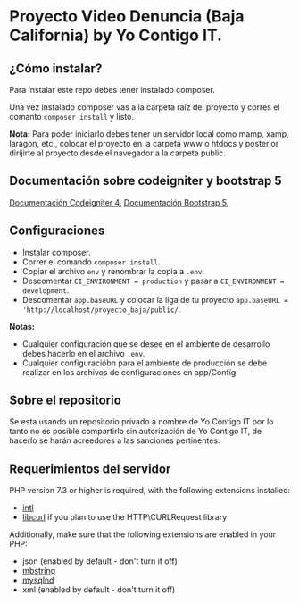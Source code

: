 # Proyecto Video Denuncia (Baja California) by Yo Contigo IT.

## ¿Cómo instalar?

Para instalar este repo debes tener instalado composer.

Una vez instalado composer vas a la carpeta raíz del proyecto y corres el comanto `composer install` y listo.

**Nota:** Para poder iniciarlo debes tener un servidor local como mamp, xamp, laragon, etc., colocar el proyecto en la carpeta www o htdocs y posterior dirijirte al proyecto desde el navegador a la carpeta public.

## Documentación sobre codeigniter y bootstrap 5

[Documentación Codeigniter 4.](https://www.codeigniter.com/user_guide/index.html)
[Documentación Bootstrap 5.](https://getbootstrap.com/docs/5.0/getting-started/introduction/)

## Configuraciones

- Instalar composer.
- Correr el comando `composer install`.
- Copiar el archivo `env` y renombrar la copia a `.env`.
- Descomentar `CI_ENVIRONMENT = production` y pasar a `CI_ENVIRONMENT = development`.
- Descomentar `app.baseURL` y colocar la liga de tu proyecto `app.baseURL = 'http://localhost/proyecto_baja/public/`.

**Notas:**
- Cualquier configuración que se desee en el ambiente de desarrollo debes hacerlo en el archivo `.env`.
- Cualquier configuracióbn para el ambiente de producción se debe realizar en los archivos de configuraciones en app/Config

<!-- ## Important Change with index.php

`index.php` is no longer in the root of the project! It has been moved inside the *public* folder,
for better security and separation of components.

This means that you should configure your web server to "point" to your project's *public* folder, and
not to the project root. A better practice would be to configure a virtual host to point there. A poor practice would be to point your web server to the project root and expect to enter *public/...*, as the rest of your logic and the
framework are exposed.

**Please** read the user guide for a better explanation of how CI4 works! -->

## Sobre el repositorio

Se esta usando un repositorio privado a nombre de Yo Contigo IT por lo tanto no es posible compartirlo sin autorización de Yo Contigo IT, de hacerlo se harán acreedores a las sanciones pertinentes.

## Requerimientos del servidor

PHP version 7.3 or higher is required, with the following extensions installed:

- [intl](http://php.net/manual/en/intl.requirements.php)
- [libcurl](http://php.net/manual/en/curl.requirements.php) if you plan to use the HTTP\CURLRequest library

Additionally, make sure that the following extensions are enabled in your PHP:

- json (enabled by default - don't turn it off)
- [mbstring](http://php.net/manual/en/mbstring.installation.php)
- [mysqlnd](http://php.net/manual/en/mysqlnd.install.php)
- xml (enabled by default - don't turn it off)

